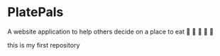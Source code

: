 # PlatePals
A website application to help others decide on a place to eat 🍕 🍔 🌮 🥪 🍣

this is my first repository
